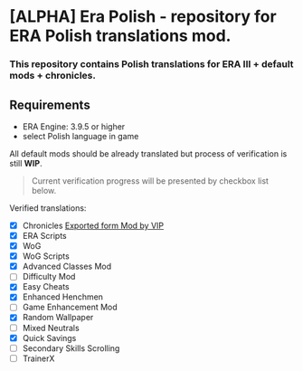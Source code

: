 # [ALPHA] Era Polish - repository for ERA Polish translations mod.
### This repository contains Polish translations for **ERA III** + default mods + chronicles.

## Requirements
- ERA Engine: 3.9.5 or higher
- select Polish language in game

All default mods should be already translated but process of verification is still **WIP**.
> Current verification progress will be presented by checkbox list below.

Verified translations:
- [x] Chronicles [Exported form Mod by VIP](https://www.vault.acidcave.net/file.php?id=619)
- [x] ERA Scripts
- [x] WoG
- [x] WoG Scripts
- [x] Advanced Classes Mod
- [ ] Difficulty Mod
- [x] Easy Cheats
- [x] Enhanced Henchmen
- [ ] Game Enhancement Mod
- [x] Random Wallpaper
- [ ] Mixed Neutrals
- [x] Quick Savings
- [ ] Secondary Skills Scrolling
- [ ] TrainerX
